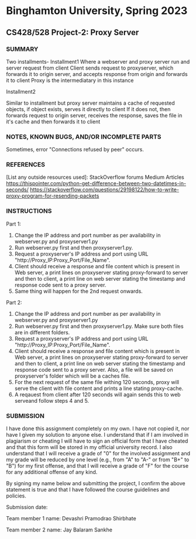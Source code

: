 # Binghamton University, Spring 2023

## CS428/528 Project-2: Proxy Server

### SUMMARY
Two installments-
Installment1
Where a webserver and proxy server run and server request from client
Client sends request to proxyserver, which forwards it to origin server,
and accepts response from origin and forwards it to client
Proxy is the intermediatary in this instance

Installment2

Similar to installment but proxy server maintains a cache of requested objects, 
if object exists, serves it directly to client
If it does not, then forwards request to origin server, receives the response, 
saves the file in it's cache and then forwards it to client

### NOTES, KNOWN BUGS, AND/OR INCOMPLETE PARTS

[Add any notes you have here and/or any parts of the project you were not able to complete]: #
Sometimes, error "Connections refused by peer" occurs.

### REFERENCES

[List any outside resources used]: 
StackOverflow forums
Medium Articles
https://thispointer.com/python-get-difference-between-two-datetimes-in-seconds/
https://stackoverflow.com/questions/29198122/how-to-write-proxy-program-for-resending-packets

### INSTRUCTIONS

[Provide clear and complete step-by-step instructions on how to run and test your project]: #
Part 1:
1. Change the IP address and port number as per availability in webserver.py and proxyserver1.py
2. Run webserver.py first and then proxyserver1.py. 
3. Request a proxyserver's IP address and port using URL "http://Proxy_IP:Proxy_Port/File_Name".
4. Client should receive a response and file content which is present in Web server, a print lines on proxyserver stating proxy-forward to server and then to client, a print line on web server stating the timestamp and response code sent to a proxy server.
5. Same thing will happen for the 2nd request onwards.

Part 2:
1. Change the IP address and port number as per availability in webserver.py and proxyserver1.py
2. Run webserver.py first and then proxyserver1.py. Make sure both files are in different folders.
3. Request a proxyserver's IP address and port using URL "http://Proxy_IP:Proxy_Port/File_Name".
4. Client should receive a response and file content which is present in Web server, a print lines on proxyserver stating proxy-forward to server and then to client, a print line on web server stating the timestamp and response code sent to a proxy server. Also, a file will be saved on proxyserver's folder which will be a caches file.
5. For the next request of the same file withing 120 seconds, proxy will serve the client with file content and prints a line stating proxy-cache.
6. A reqauest from client after 120 seconds will again sends this to web serveand follow steps 4 and 5.


### SUBMISSION

I have done this assignment completely on my own. I have not copied it, nor have I given my solution to anyone else. I understand that if I am involved in plagiarism or cheating I will have to sign an official form that I have cheated and that this form will be stored in my official university record. I also understand that I will receive a grade of "0" for the involved assignment and my grade will be reduced by one level (e.g., from "A" to "A-" or from "B+" to "B") for my first offense, and that I will receive a grade of "F" for the course for any additional offense of any kind.

By signing my name below and submitting the project, I confirm the above statement is true and that I have followed the course guidelines and policies.

Submission date:

Team member 1 name: Devashri Pramodrao Shirbhate

Team member 2 name: Jay Balaram Sankhe

